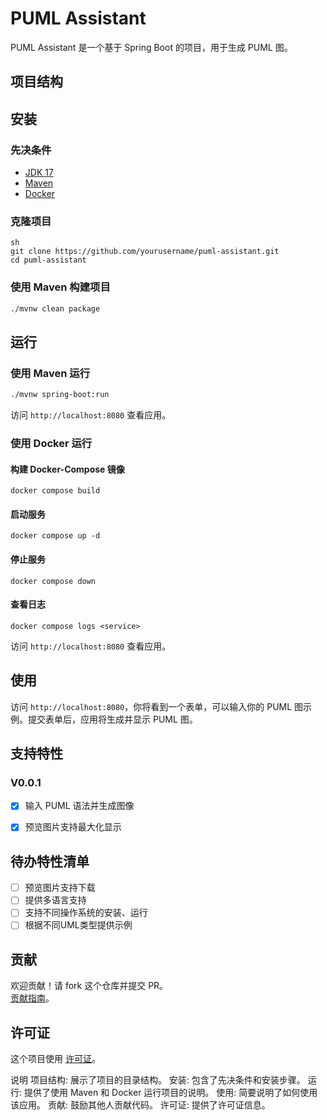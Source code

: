 # PUML Assistant

PUML Assistant 是一个基于 Spring Boot 的项目，用于生成 PUML 图。

## 项目结构

## 安装

### 先决条件

- [JDK 17](https://www.oracle.com/java/technologies/javase-jdk17-downloads.html)
- [Maven](https://maven.apache.org/install.html)
- [Docker](https://www.docker.com/get-started)

### 克隆项目
```
sh
git clone https://github.com/yourusername/puml-assistant.git
cd puml-assistant
```

### 使用 Maven 构建项目
```sh
./mvnw clean package
```

## 运行

### 使用 Maven 运行
```sh
./mvnw spring-boot:run
```

访问 `http://localhost:8080` 查看应用。

### 使用 Docker 运行

#### 构建 Docker-Compose 镜像
```
docker compose build
```

#### 启动服务
```
docker compose up -d
```

#### 停止服务
```
docker compose down
```

#### 查看日志
```
docker compose logs <service>
```


访问 `http://localhost:8080` 查看应用。

## 使用

访问 `http://localhost:8080`，你将看到一个表单，可以输入你的 PUML 图示例。提交表单后，应用将生成并显示 PUML 图。

## 支持特性
### V0.0.1
- [x] 输入 PUML 语法并生成图像
- [x] 预览图片支持最大化显示


## 待办特性清单


- [ ] 预览图片支持下载
- [ ] 提供多语言支持
- [ ] 支持不同操作系统的安装、运行
- [ ] 根据不同UML类型提供示例

## 贡献

欢迎贡献！请 fork 这个仓库并提交 PR。   
[贡献指南](CONTRIBUTING.MD)。

## 许可证

这个项目使用 [许可证](LICENSE)。


说明
项目结构: 展示了项目的目录结构。
安装: 包含了先决条件和安装步骤。
运行: 提供了使用 Maven 和 Docker 运行项目的说明。
使用: 简要说明了如何使用该应用。
贡献: 鼓励其他人贡献代码。
许可证: 提供了许可证信息。
